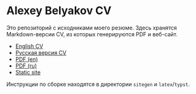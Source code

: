 # Alexey Belyakov CV

Это репозиторий с исходниками моего резюме. Здесь хранятся Markdown-версии CV, из которых генерируются PDF и веб-сайт.

- [English CV](./cv.md)
- [Русская версия CV](./cv.ru.md)
- [PDF (en)](https://github.com/qqrm/CV/releases/latest/download/Belyakov_en_latex.pdf)
- [PDF (ru)](https://github.com/qqrm/CV/releases/latest/download/Belyakov_ru_latex.pdf)
- [Static site](https://qqrm.github.io/CV/)

Инструкции по сборке находятся в директории `sitegen` и `latex`/`typst`.
